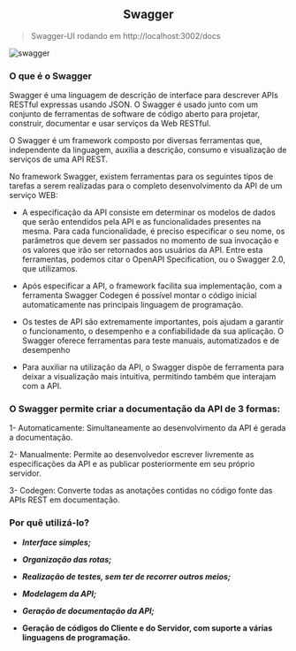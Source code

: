 

## <h2 align="center">Swagger</h2>

> Swagger-UI rodando em http://localhost:3002/docs

![swagger](https://github.com/Squad-Back-End/reprography-nodejs/blob/master/docs/swagger/swagger.png)

### O que é o Swagger

Swagger é uma linguagem de descrição de interface para descrever APIs RESTful expressas usando JSON.
O Swagger é usado junto com um conjunto de ferramentas de software de código aberto para projetar, construir, documentar e usar serviços da Web RESTful.

O Swagger é um framework composto por diversas ferramentas que, independente da linguagem, auxilia a descrição, consumo e visualização de serviços de uma API REST. 

No framework Swagger, existem ferramentas para os seguintes tipos de tarefas a serem realizadas para o completo desenvolvimento da API de um serviço WEB: 

 * A especificação da API consiste em determinar os modelos de dados que serão entendidos pela API e as  funcionalidades presentes na mesma. Para cada funcionalidade, é preciso especificar o seu nome, os parâmetros que devem ser passados no momento de sua invocação e os valores que irão ser retornados aos usuários da API. Entre esta ferramentas, podemos citar o OpenAPI Specification, ou o Swagger 2.0, que utilizamos.

 * Após especificar a API, o framework facilita sua implementação, com a ferramenta Swagger Codegen é possível montar o código inicial automaticamente nas principais linguagem de programação.

 * Os testes de API são extremamente importantes, pois ajudam a garantir o funcionamento, o desempenho e a confiabilidade da sua aplicação. O Swagger oferece ferramentas para teste manuais, automatizados e de desempenho 

 * Para auxiliar na utilização da API, o Swagger dispõe de ferramenta para deixar a visualização mais intuitiva, permitindo também que interajam com a API.


### **O Swagger permite criar a documentação da API de 3 formas:**

1- Automaticamente: Simultaneamente ao desenvolvimento da API é gerada a documentação.

2- Manualmente: Permite ao desenvolvedor escrever livremente as especificações da API e as publicar posteriormente em seu próprio servidor.

3- Codegen: Converte todas as anotações contidas no código fonte das APIs REST em documentação.


### **Por quê utilizá-lo?**

- ***Interface simples;***

- ***Organização das rotas;***

- ***Realização de testes, sem ter de recorrer outros meios;***

- ***Modelagem da API;***

- ***Geração de documentação da API;***

- **Geração de códigos do Cliente e do Servidor, com suporte a várias linguagens de programação.**
